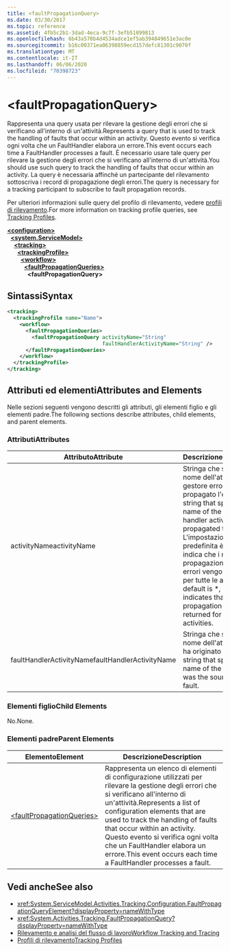```yaml
---
title: <faultPropagationQuery>
ms.date: 03/30/2017
ms.topic: reference
ms.assetid: 4fb5c2b1-3dad-4eca-9c7f-3efb51899813
ms.openlocfilehash: 6b43a570b4d4534adce1ef5ab394849651e3ac0e
ms.sourcegitcommit: b16c00371ea06398859ecd157defc81301c9070f
ms.translationtype: MT
ms.contentlocale: it-IT
ms.lasthandoff: 06/06/2020
ms.locfileid: "70398723"
---
```

# \<faultPropagationQuery>

<span data-ttu-id="f4c2a-101">Rappresenta una query usata per rilevare la gestione degli errori che si verificano all'interno di un'attività.</span><span class="sxs-lookup"><span data-stu-id="f4c2a-101">Represents a query that is used to track the handling of faults that occur within an activity.</span></span>  <span data-ttu-id="f4c2a-102">Questo evento si verifica ogni volta che un FaultHandler elabora un errore.</span><span class="sxs-lookup"><span data-stu-id="f4c2a-102">This event occurs each time a FaultHandler processes a fault.</span></span> <span data-ttu-id="f4c2a-103">È necessario usare tale query per rilevare la gestione degli errori che si verificano all'interno di un'attività.</span><span class="sxs-lookup"><span data-stu-id="f4c2a-103">You should use such query to track the handling of faults that occur within an activity.</span></span> <span data-ttu-id="f4c2a-104">La query è necessaria affinché un partecipante del rilevamento sottoscriva i record di propagazione degli errori.</span><span class="sxs-lookup"><span data-stu-id="f4c2a-104">The query is necessary for a  tracking participant to subscribe to fault propagation records.</span></span>

 <span data-ttu-id="f4c2a-105">Per ulteriori informazioni sulle query del profilo di rilevamento, vedere [profili di rilevamento](../../../windows-workflow-foundation/tracking-profiles.md).</span><span class="sxs-lookup"><span data-stu-id="f4c2a-105">For more information on tracking profile queries, see [Tracking Profiles](../../../windows-workflow-foundation/tracking-profiles.md).</span></span>

[**\<configuration>**](../configuration-element.md)\
&nbsp;&nbsp;[**\<system.ServiceModel>**](system-servicemodel-of-workflow.md)\
&nbsp;&nbsp;&nbsp;&nbsp;[**\<tracking>**](tracking.md)\
&nbsp;&nbsp;&nbsp;&nbsp;&nbsp;&nbsp;[**\<trackingProfile>**](trackingprofile.md)\
&nbsp;&nbsp;&nbsp;&nbsp;&nbsp;&nbsp;&nbsp;&nbsp;[**\<workflow>**](workflow.md)\
&nbsp;&nbsp;&nbsp;&nbsp;&nbsp;&nbsp;&nbsp;&nbsp;&nbsp;&nbsp;[**\<faultPropagationQueries>**](faultpropagationqueries.md)\
&nbsp;&nbsp;&nbsp;&nbsp;&nbsp;&nbsp;&nbsp;&nbsp;&nbsp;&nbsp;&nbsp;&nbsp;**\<faultPropagationQuery>**

## <a name="syntax"></a><span data-ttu-id="f4c2a-106">Sintassi</span><span class="sxs-lookup"><span data-stu-id="f4c2a-106">Syntax</span></span>

```xml
<tracking>
  <trackingProfile name="Name">
    <workflow>
      <faultPropagationQueries>
        <faultPropagationQuery activityName="String"
                               faultHandlerActivityName="String" />
      </faultPropagationQueries>
    </workflow>
  </trackingProfile>
</tracking>
```

## <a name="attributes-and-elements"></a><span data-ttu-id="f4c2a-107">Attributi ed elementi</span><span class="sxs-lookup"><span data-stu-id="f4c2a-107">Attributes and Elements</span></span>

<span data-ttu-id="f4c2a-108">Nelle sezioni seguenti vengono descritti gli attributi, gli elementi figlio e gli elementi padre.</span><span class="sxs-lookup"><span data-stu-id="f4c2a-108">The following sections describe attributes, child elements, and parent elements.</span></span>

### <a name="attributes"></a><span data-ttu-id="f4c2a-109">Attributi</span><span class="sxs-lookup"><span data-stu-id="f4c2a-109">Attributes</span></span>

|<span data-ttu-id="f4c2a-110">Attributo</span><span class="sxs-lookup"><span data-stu-id="f4c2a-110">Attribute</span></span>|<span data-ttu-id="f4c2a-111">Descrizione</span><span class="sxs-lookup"><span data-stu-id="f4c2a-111">Description</span></span>|
|---------------|-----------------|
|<span data-ttu-id="f4c2a-112">activityName</span><span class="sxs-lookup"><span data-stu-id="f4c2a-112">activityName</span></span>|<span data-ttu-id="f4c2a-113">Stringa che specifica il nome dell'attività del gestore errori che ha propagato l'errore.</span><span class="sxs-lookup"><span data-stu-id="f4c2a-113">A string that specifies the name of the fault handler activity that propagated the fault.</span></span> <span data-ttu-id="f4c2a-114">L'impostazione predefinita è \* che indica che i record di propagazione degli errori vengono restituiti per tutte le attività.</span><span class="sxs-lookup"><span data-stu-id="f4c2a-114">The default is \*, which indicates that fault propagation records are returned for all activities.</span></span>|
|<span data-ttu-id="f4c2a-115">faultHandlerActivityName</span><span class="sxs-lookup"><span data-stu-id="f4c2a-115">faultHandlerActivityName</span></span>|<span data-ttu-id="f4c2a-116">Stringa che specifica il nome dell'attività che ha originato l'errore.</span><span class="sxs-lookup"><span data-stu-id="f4c2a-116">A string that specifies the name of the activity that was the source of the fault.</span></span>|

### <a name="child-elements"></a><span data-ttu-id="f4c2a-117">Elementi figlio</span><span class="sxs-lookup"><span data-stu-id="f4c2a-117">Child Elements</span></span>

<span data-ttu-id="f4c2a-118">No.</span><span class="sxs-lookup"><span data-stu-id="f4c2a-118">None.</span></span>

### <a name="parent-elements"></a><span data-ttu-id="f4c2a-119">Elementi padre</span><span class="sxs-lookup"><span data-stu-id="f4c2a-119">Parent Elements</span></span>

|<span data-ttu-id="f4c2a-120">Elemento</span><span class="sxs-lookup"><span data-stu-id="f4c2a-120">Element</span></span>|<span data-ttu-id="f4c2a-121">Descrizione</span><span class="sxs-lookup"><span data-stu-id="f4c2a-121">Description</span></span>|
|-------------|-----------------|
|[\<faultPropagationQueries>](faultpropagationqueries.md)|<span data-ttu-id="f4c2a-122">Rappresenta un elenco di elementi di configurazione utilizzati per rilevare la gestione degli errori che si verificano all'interno di un'attività.</span><span class="sxs-lookup"><span data-stu-id="f4c2a-122">Represents a list of configuration elements that are used to track the handling of faults that occur within an activity.</span></span>  <span data-ttu-id="f4c2a-123">Questo evento si verifica ogni volta che un FaultHandler elabora un errore.</span><span class="sxs-lookup"><span data-stu-id="f4c2a-123">This event occurs each time a FaultHandler processes a fault.</span></span>|

## <a name="see-also"></a><span data-ttu-id="f4c2a-124">Vedi anche</span><span class="sxs-lookup"><span data-stu-id="f4c2a-124">See also</span></span>

- <xref:System.ServiceModel.Activities.Tracking.Configuration.FaultPropagationQueryElement?displayProperty=nameWithType>
- <xref:System.Activities.Tracking.FaultPropagationQuery?displayProperty=nameWithType>
- [<span data-ttu-id="f4c2a-125">Rilevamento e analisi del flusso di lavoro</span><span class="sxs-lookup"><span data-stu-id="f4c2a-125">Workflow Tracking and Tracing</span></span>](../../../windows-workflow-foundation/workflow-tracking-and-tracing.md)
- [<span data-ttu-id="f4c2a-126">Profili di rilevamento</span><span class="sxs-lookup"><span data-stu-id="f4c2a-126">Tracking Profiles</span></span>](../../../windows-workflow-foundation/tracking-profiles.md)
